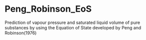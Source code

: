 # Peng_Robinson_EoS
Prediction of vapour pressure and saturated liquid volume of pure substances by using the Equation of State developed by Peng and Robinson(1976)
